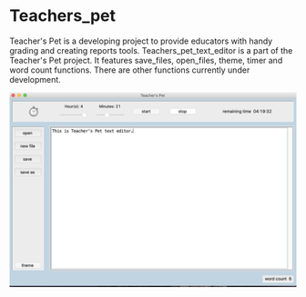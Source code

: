 # Teachers_pet
Teacher's Pet is a developing project to provide educators with handy grading and creating reports tools.
Teachers_pet_text_editor is a part of the Teacher's Pet project. It features save_files, open_files, theme, timer and word count functions. 
There are other functions currently under development.

![layout of editor](screenshots/layout.png)

